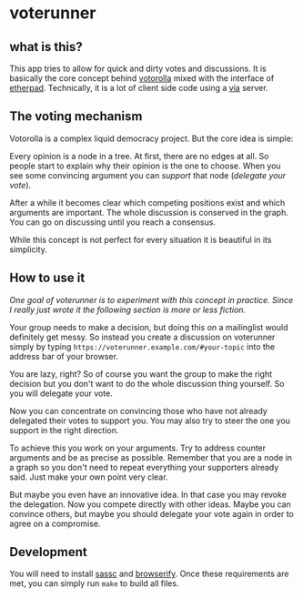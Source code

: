 voterunner
==========

what is this?
-------------

This app tries to allow for quick and dirty votes and discussions. It is
basically the core concept behind
[votorolla](http://zelea.com/project/votorola/home.xht) mixed with the
interface of [etherpad](http://etherpad.org/). Technically, it is a lot
of client side code using a [via](https://github.com/xi/via) server.

The voting mechanism
--------------------

Votorolla is a complex liquid democracy project. But the core idea is
simple:

Every opinion is a node in a tree. At first, there are no edges at all.
So people start to explain why their opinion is the one to choose. When
you see some convincing argument you can *support* that node (*delegate
your vote*).

After a while it becomes clear which competing positions exist and which
arguments are important. The whole discussion is conserved in the graph.
You can go on discussing until you reach a consensus.

While this concept is not perfect for every situation it is beautiful
in its simplicity.

How to use it
-------------

*One goal of voterunner is to experiment with this concept in practice.
Since I really just wrote it the following section is more or less
fiction.*

Your group needs to make a decision, but doing this on a mailinglist
would definitely get messy. So instead you create a discussion on
voterunner simply by typing
`https://voterunner.example.com/#your-topic` into the address bar of
your browser.

You are lazy, right? So of course you want the group to make the right
decision but you don't want to do the whole discussion thing yourself.
So you will delegate your vote.

Now you can concentrate on convincing those who have not already
delegated their votes to support you. You may also try to steer the one
you support in the right direction.

To achieve this you work on your arguments. Try to address counter
arguments and be as precise as possible. Remember that you are a node in
a graph so you don't need to repeat everything your supporters already
said. Just make your own point very clear.

But maybe you even have an innovative idea. In that case you may revoke
the delegation. Now you compete directly with other ideas. Maybe you can
convince others, but maybe you should delegate your vote again in order
to agree on a compromise.

Development
-----------

You will need to install [sassc](https://github.com/sass/sassc) and
[browserify](https://www.npmjs.com/package/browserify). Once these
requirements are met, you can simply run `make` to build all files.
